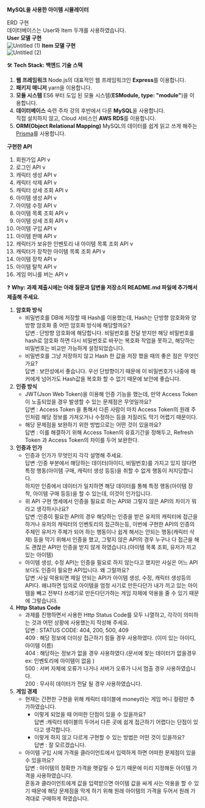 **MySQL을 사용한 아이템 시뮬레이터**<br/>

ERD 구현<br/>
데이터베이스는 User와 Item 두개를 사용하였습니다.<br/>
**User 모델 구현**<br/>
![Untitled (1)](https://github.com/rladmswlr/gameserver2/assets/37393922/a851b40e-1839-471e-a5fe-c4c35dbd391d)
**Item 모델 구현**<br/>
![Untitled (2)](https://github.com/rladmswlr/gameserver2/assets/37393922/1be737ce-ef8f-4cca-b87f-aaeada970853)


🛠️ **Tech Stack: 백엔드 기술 스택**
1. **웹 프레임워크**
Node.js의 대표적인 웹 프레임워크인 **Express**를 이용합니다.
2. **패키지 매니저**
yarn을 이용합니다.
3. **모듈 시스템**
ES6 부터 도입 된 모듈 시스템(**ESModule, type: "module"**)을 이용합니다.
4. **데이터베이스**
숙련 주차 강의 후반에서 다룬 **MySQL**을 사용합니다. <br/>
직접 설치하지 않고, Cloud 서비스인 **AWS RDS**를 이용합니다.<br/>
6. **ORM(Object Relational Mapping)**
MySQL의 데이터를 쉽게 읽고 쓰게 해주는 [Prisma](https://www.prisma.io/)를 사용합니다.<br/>

**구현한 API**
1. 회원가입 API v <br/>
2. 로그인 API v <br/>
3. 캐릭터 생성 API v <br/>
4. 캐릭터 삭제 API v <br/>
5. 캐릭터 상세 조회 API v <br/>
6. 아이템 생성 API v <br/>
7. 아이템 수정 API v <br/>
8. 아이템 목록 조회 API v <br/>
9. 아이템 상세 조회 API v <br/>
10. 아이템 구입 API v <br/>
11. 아이템 판매 API v <br/>
12. 캐릭터가 보유한 인벤토리 내 아이템 목록 조회 API v <br/>
13. 캐릭터가 장착한 아이템 목록 조회 API v <br/>
14. 아이템 장착 API v <br/>
15. 아이템 탈착 API v <br/>
16. 게임 머니를 버는 API v <br/>

❓ **Why: 과제 제출시에는 아래 질문과 답변을 저장소의 README.md 파일에 추가해서 제출해 주세요.**

1. **암호화 방식**<br/>
    - 비밀번호를 DB에 저장할 때 Hash를 이용했는데, Hash는 단방향 암호화와 양방향 암호화 중 어떤 암호화 방식에 해당할까요?<br/>
      답변 : 단방향 암호화에 해당합니다. 비밀번호를 전달 받지만 해당 비밀번호를 hash로 암호화 하면 다시 비밀번호로 바꾸는 복호화 작업을 못하고, 해당하는 비밀번호는 비교만 가능하게 설정되었습니다.<br/>
    - 비밀번호를 그냥 저장하지 않고 Hash 한 값을 저장 했을 때의 좋은 점은 무엇인가요?<br/>
      답변 : 보안성에서 좋습니다. 우선 단방향이기 때문에 이 비밀번호가 나중에 해커에게 넘어가도 Hash값을 복호화 할 수 없기 때문에 보안에 좋습니다.<br/>
2. **인증 방식**<br/>
    - JWT(Json Web Token)을 이용해 인증 기능을 했는데, 만약 Access Token이 노출되었을 경우 발생할 수 있는 문제점은 무엇일까요?<br/>
      답변 : Access Token 을 통해서 다른 사람이 마치 Access Token의 원래 주인처럼 해당 정보를 가져오거나 수정하는 등을 저질러도 막기 어렵기 때문이다.<br/>
    - 해당 문제점을 보완하기 위한 방법으로는 어떤 것이 있을까요?<br/>
      답변 : 이를 해결하기 위해 Access Token의 유효기간을 정해두고, Refresh Token 과 Access Token의 차이를 두어 보완한다.<br/>
3. **인증과 인가**<br/>
    - 인증과 인가가 무엇인지 각각 설명해 주세요.<br/>
      답변 :인증 부분에서 해당하는 데이터(아이디, 비밀번호)를 가지고 있지 않다면 특정 행동(아이템 구매, 캐릭터 생성 등등)을 취할 수 없게 행동이 저지당합니다.<br/>
      하지만 인증에서 데이터가 일치하면 해당 데이터를 통해 특정 행동(아이템 장착, 아이템 구매 등등)을 할 수 있는데, 이것이 인가입니다.<br/>
    - 위 API 구현 명세에서 인증을 필요로 하는 API와 그렇지 않은 API의 차이가 뭐라고 생각하시나요?<br/>
      답변 :인증이 필요한 API의 경우 해당하는 인증을 받은 유저의 캐릭터에 접근을 하거나 유저의 캐릭터의 인벤토리의 접근하는등, 이번에 구현한 API의 인증의 주체인 유저가 주체가 되어 하는 행동이나 쉽게 해서는 안되는 행동(캐릭터 삭제) 등을 막기 위해서 인증을 했고, 그렇지 않은 API의 경우 누구나 다 접근을 해도 괜찮은 API만 인증을 받지 않게 하였습니다.(아이템 목록 조회, 유저가 끼고 있는 아이템)<br/>
    - 아이템 생성, 수정 API는 인증을 필요로 하지 않는다고 했지만 사실은 어느 API보다도 인증이 필요한 API입니다. 왜 그럴까요?<br/>
      답변 :사실 악용되면 제일 안되는 API가 아이템 생성, 수정, 캐릭터 생성등의 API다. 왜냐하면 임의로 아이템을 엄청 사기로 만든다던가 내가 끼고 있는 아이템을 빼고 전부다 쓰레기로 만든다던가하는 게임 자체에 악용을 줄 수 있기 때문에 그렇습니다.<br/>
4. **Http Status Code**<br/>
    - 과제를 진행하면서 사용한 Http Status Code를 모두 나열하고, 각각이 의미하는 것과 어떤 상황에 사용했는지 작성해 주세요.<br/>
      답변 : STATUS CODE: 404, 200, 500, 409<br/>
        409 : 해당 정보에 더이상 접근하기 힘들 경우 사용하였다. (이미 있는 아이디, 아이템 이름)<br/>
        404 : 해당하는 정보가 없을 경우 사용하였다.(문서에 찾는 데이터가 없을경우 ex: 인벤토리에 아이템이 없음 )<br/>
        500 : 서버 자체에 오류가 나거나 서버가 오류가 나서 멈출 경우 사용하였습니다.<br/>
        200 : 무사히 데이터가 전달 될 경우 사용하였습니다.<br/>
5. **게임 경제**<br/>
    - 현재는 간편한 구현을 위해 캐릭터 테이블에 money라는 게임 머니 컬럼만 추가하였습니다.<br/>
        - 이렇게 되었을 때 어떠한 단점이 있을 수 있을까요?<br/>
          답변 :캐릭터 테이블의 두어서 다른 곳에 쉽게 접근하기 어렵다는 단점이 있다고 생각합니다. <br/>
        - 이렇게 하지 않고 다르게 구현할 수 있는 방법은 어떤 것이 있을까요?<br/>
          답변 : 잘 모르겠습니다.<br/>
    - 아이템 구입 시에 가격을 클라이언트에서 입력하게 하면 어떠한 문제점이 있을 수 있을까요?<br/>
      답변 : 아이템의 정확한 가격을 햇갈릴 수 있기 때문에 미리 지정해둔 아이템 가격을 사용하였습니다.<br/>
혼동과 클라이언트에게 값을 입력받으면 아이템 값을 싸게 사는 악용을 할 수 있기 때문에 해당 문제점을 막게 하기 위해 원래 아이템의 가격을 두어서 원래 가격대로 구매하게 하였습니다.<br/>
